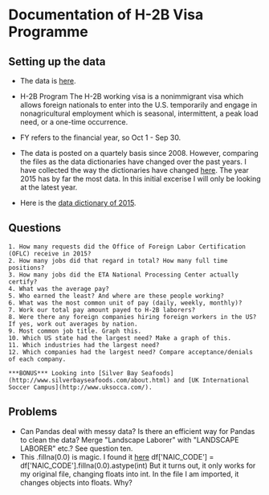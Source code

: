 # Documentation of H-2B Visa Programme

## Setting up the data

* The data is [here](https://www.foreignlaborcert.doleta.gov/performancedata.cfm).

* H-2B Program
The H-2B working visa is a nonimmigrant visa which allows foreign nationals to enter into the U.S. temporarily and engage in nonagricultural employment which is seasonal, intermittent, a peak load need, or a one-time occurrence.

* FY refers to the financial year, so Oct 1 - Sep 30. 

* The data is posted on a quartely basis since 2008. However, comparing the files as the data dictionaries have changed over the past years. I have collected the way the dictionaries have changed [here](https://docs.google.com/spreadsheets/d/1A_y5oTvbZcrLyymoc7SwhL4FhW_i3sI1IZAsOkfWZ9E/edit#gid=0). The year 2015 has by far the most data. In this initial excerise I will only be looking at the latest year. 

* Here is the [data dictionary of 2015](https://docs.google.com/document/d/1EXFgRnW5dPaiORLHiXC360xtEqxj5cOi97FH5LpAcLE/edit?usp=sharing).

## Questions
    1. How many requests did the Office of Foreign Labor Certification (OFLC) receive in 2015?
    2. How many jobs did that regard in total? How many full time positions?
    3. How many jobs did the ETA National Processing Center actually certify? 
    4. What was the average pay?
    5. Who earned the least? And where are these people working?
    6. What was the most common unit of pay (daily, weekly, monthly)?
    7. Work our total pay amount payed to H-2B laborers?
    8. Were there any foreign companies hiring foreign workers in the US? If yes, work out averages by nation.
    9. Most common job title. Graph this.
    10. Which US state had the largest need? Make a graph of this.
    11. Which industries had the largest need? 
    12. Which companies had the largest need? Compare acceptance/denials of each company.
    
    ***BONUS*** Looking into [Silver Bay Seafoods](http://www.silverbayseafoods.com/about.html) and [UK International Soccer Campus](http://www.uksocca.com/). 
    
## Problems

* Can Pandas deal with messy data? Is there an efficient way for Pandas to clean the data? Merge "Landscape Laborer" with "LANDSCAPE LABORER" etc.? See question ten.
* This .fillna(0.0) is magic. I found it [here](http://stackoverflow.com/questions/21291259/convert-floats-to-ints-in-pandas)
df['NAIC_CODE'] = df['NAIC_CODE'].fillna(0.0).astype(int)
But it turns out, it only works for my original file, changing floats into int. In the file I am imported, it changes objects into floats. Why?

    
    